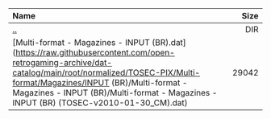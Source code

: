|Name|Size|
|:---|---:|
|[..](../index.html)|DIR|
|[Multi-format - Magazines - INPUT (BR).dat](https://raw.githubusercontent.com/open-retrogaming-archive/dat-catalog/main/root/normalized/TOSEC-PIX/Multi-format/Magazines/INPUT (BR)/Multi-format - Magazines - INPUT (BR)/Multi-format - Magazines - INPUT (BR) (TOSEC-v2010-01-30_CM).dat)|29042|
